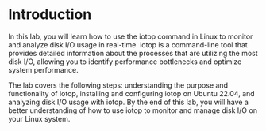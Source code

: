 # Introduction

In this lab, you will learn how to use the iotop command in Linux to monitor and analyze disk I/O usage in real-time. iotop is a command-line tool that provides detailed information about the processes that are utilizing the most disk I/O, allowing you to identify performance bottlenecks and optimize system performance.

The lab covers the following steps: understanding the purpose and functionality of iotop, installing and configuring iotop on Ubuntu 22.04, and analyzing disk I/O usage with iotop. By the end of this lab, you will have a better understanding of how to use iotop to monitor and manage disk I/O on your Linux system.

